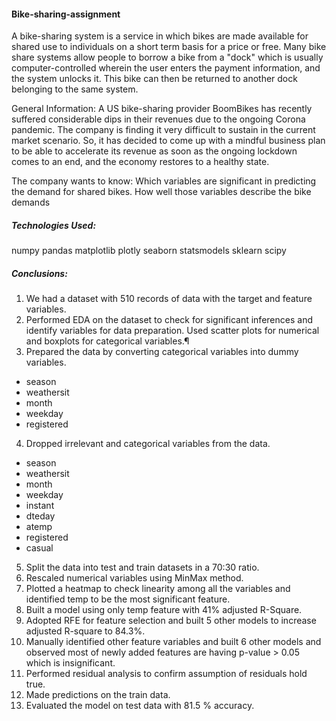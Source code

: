 #### Bike-sharing-assignment
A bike-sharing system is a service in which bikes are made available for shared use to individuals on a short term basis for a price or free. Many bike share systems allow people to borrow a bike from a "dock" which is usually computer-controlled wherein the user enters the payment information, and the system unlocks it. This bike can then be returned to another dock belonging to the same system.

General Information:
A US bike-sharing provider BoomBikes has recently suffered considerable dips in their revenues due to the ongoing Corona pandemic. The company is finding it very difficult to sustain in the current market scenario. So, it has decided to come up with a mindful business plan to be able to accelerate its revenue as soon as the ongoing lockdown comes to an end, and the economy restores to a healthy state.

The company wants to know:
Which variables are significant in predicting the demand for shared bikes.
How well those variables describe the bike demands
##### Technologies Used:

 numpy 
 pandas 
 matplotlib 
 plotly 
 seaborn 
 statsmodels
 sklearn 
 scipy

##### Conclusions:
1. We had a dataset with 510 records of data with the target and feature variables.
2. Performed EDA on the dataset to check for significant inferences and identify variables for data preparation. Used scatter plots for numerical and boxplots for categorical variables.¶
3. Prepared the data by converting categorical variables into dummy variables.
- season
- weathersit
- month
- weekday
- registered
4. Dropped irrelevant and categorical variables from the data.
- season
- weathersit
- month
- weekday
- instant
- dteday
- atemp
- registered
- casual
5. Split the data into test and train datasets in a 70:30 ratio.
6. Rescaled numerical variables using MinMax method.
7. Plotted a heatmap to check linearity among all the variables and identified temp to be the most significant feature.
8. Built a model using only temp feature with 41% adjusted R-Square.
9. Adopted RFE for feature selection and built 5 other models to increase adjusted R-square to 84.3%.
10. Manually identified other feature variables and built 6 other models and observed most of newly added features are having p-value > 0.05 which is insignificant.
11. Performed residual analysis to confirm assumption of residuals hold true.
12. Made predictions on the train data.
13. Evaluated the model on test data with 81.5 % accuracy.
